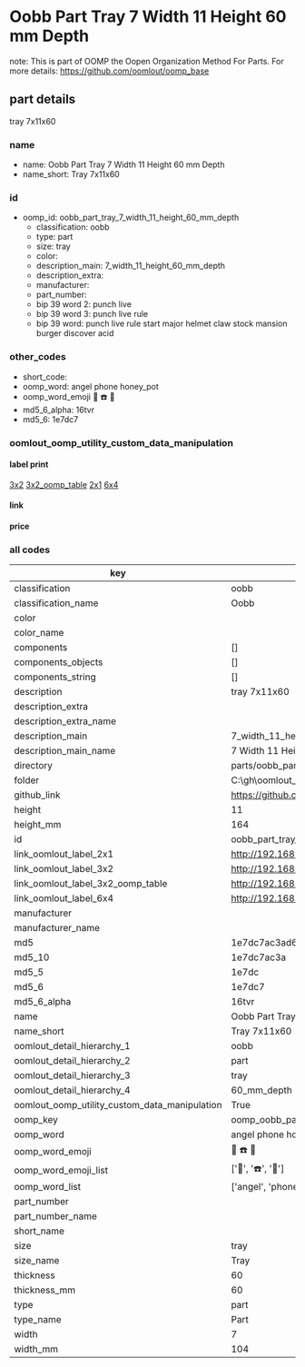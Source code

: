# Oobb Part Tray 7 Width 11 Height 60 mm Depth  

note: This is part of OOMP the Oopen Organization Method For Parts. For more details: https://github.com/oomlout/oomp_base

##  part details
  



tray 7x11x60



### name
* name: Oobb Part Tray 7 Width 11 Height 60 mm Depth
* name_short: Tray 7x11x60 
### id
* oomp_id: oobb_part_tray_7_width_11_height_60_mm_depth
  * classification: oobb
  * type: part
  * size: tray
  * color: 
  * description_main: 7_width_11_height_60_mm_depth
  * description_extra: 
  * manufacturer: 
  * part_number: 
  * bip 39 word 2: punch live
  * bip 39 word 3: punch live rule
  * bip 39 word: punch live rule start major helmet claw stock mansion burger discover acid

### other_codes
* short_code: 
* oomp_word: angel phone honey_pot
* oomp_word_emoji :angel: :phone: :honey_pot:
* md5_6_alpha: 16tvr
* md5_6: 1e7dc7






### oomlout_oomp_utility_custom_data_manipulation
#### label print
[3x2](http://192.168.1.245:1112/?label=oomp%2016tvr)
[3x2_oomp_table](http://192.168.1.108:1112/?label=oomp%2016tvr)
[2x1](http://192.168.1.242:1112/?label=oomp%2016tvr)
[6x4](http://192.168.1.55:1112/?label=oomp%2016tvr)    

#### link

                              

#### price







### all codes 
| key | value |  
| --- | --- |  
| classification | oobb |  
| classification_name | Oobb |  
| color |  |  
| color_name |  |  
| components | [] |  
| components_objects | [] |  
| components_string | [] |  
| description | tray 7x11x60 |  
| description_extra |  |  
| description_extra_name |  |  
| description_main | 7_width_11_height_60_mm_depth |  
| description_main_name | 7 Width 11 Height 60 mm Depth |  
| directory | parts/oobb_part_tray_7_width_11_height_60_mm_depth |  
| folder | C:\gh\oomlout_oobb_version_4_generated_parts\parts\oobb_part_tray_7_width_11_height_60_mm_depth |  
| github_link | https://github.com/oomlout/oomlout_oomp_part_src/tree/main/parts/oobb_part_tray_7_width_11_height_60_mm_depth |  
| height | 11 |  
| height_mm | 164 |  
| id | oobb_part_tray_7_width_11_height_60_mm_depth |  
| link_oomlout_label_2x1 | http://192.168.1.242:1112/?label=oomp%2016tvr |  
| link_oomlout_label_3x2 | http://192.168.1.245:1112/?label=oomp%2016tvr |  
| link_oomlout_label_3x2_oomp_table | http://192.168.1.108:1112/?label=oomp%2016tvr |  
| link_oomlout_label_6x4 | http://192.168.1.55:1112/?label=oomp%2016tvr |  
| manufacturer |  |  
| manufacturer_name |  |  
| md5 | 1e7dc7ac3ad60541abc33d4b7a60ad6e |  
| md5_10 | 1e7dc7ac3a |  
| md5_5 | 1e7dc |  
| md5_6 | 1e7dc7 |  
| md5_6_alpha | 16tvr |  
| name | Oobb Part Tray 7 Width 11 Height 60 mm Depth |  
| name_short | Tray 7x11x60  |  
| oomlout_detail_hierarchy_1 | oobb |  
| oomlout_detail_hierarchy_2 | part |  
| oomlout_detail_hierarchy_3 | tray |  
| oomlout_detail_hierarchy_4 | 60_mm_depth |  
| oomlout_oomp_utility_custom_data_manipulation | True |  
| oomp_key | oomp_oobb_part_tray_7_width_11_height_60_mm_depth |  
| oomp_word | angel phone honey_pot |  
| oomp_word_emoji | :angel: :phone: :honey_pot: |  
| oomp_word_emoji_list | [':angel:', ':phone:', ':honey_pot:'] |  
| oomp_word_list | ['angel', 'phone', 'honey_pot'] |  
| part_number |  |  
| part_number_name |  |  
| short_name |  |  
| size | tray |  
| size_name | Tray |  
| thickness | 60 |  
| thickness_mm | 60 |  
| type | part |  
| type_name | Part |  
| width | 7 |  
| width_mm | 104 |  
